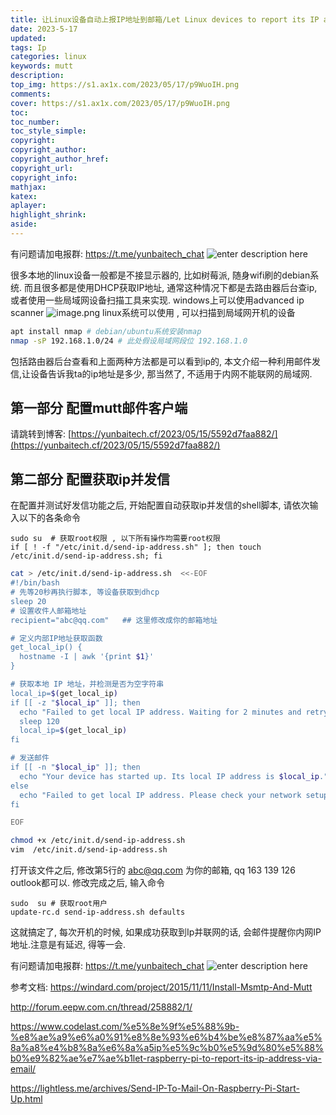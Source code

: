 ```yaml
---
title: 让Linux设备自动上报IP地址到邮箱/Let Linux devices to report its IP address via Email
date: 2023-5-17 
updated: 
tags: Ip
categories: linux
keywords: mutt
description:
top_img: https://s1.ax1x.com/2023/05/17/p9WuoIH.png
comments:
cover: https://s1.ax1x.com/2023/05/17/p9WuoIH.png
toc:
toc_number:
toc_style_simple:
copyright:
copyright_author:
copyright_author_href:
copyright_url:
copyright_info:
mathjax:
katex:
aplayer:
highlight_shrink:
aside:
---
```

有问题请加电报群: https://t.me/yunbaitech_chat
![enter description here](https://cdn.jsdelivr.net/gh/jth445600/picgo@master/小书匠/1684292410640.png)

很多本地的linux设备一般都是不接显示器的, 比如树莓派, 随身wifi刷的debian系统. 而且很多都是使用DHCP获取IP地址, 通常这种情况下都是去路由器后台查ip, 或者使用一些局域网设备扫描工具来实现.
windows上可以使用advanced ip scanner
 ![image.png](https://cdn.jsdelivr.net/gh/jth445600/picgo@master/小书匠/1684308473400.png)
linux系统可以使用 , 可以扫描到局域网开机的设备
```bash
apt install nmap # debian/ubuntu系统安装nmap
nmap -sP 192.168.1.0/24 # 此处假设局域网段位 192.168.1.0
```
包括路由器后台查看和上面两种方法都是可以看到ip的, 本文介绍一种利用邮件发信,让设备告诉我ta的ip地址是多少, 那当然了, 不适用于内网不能联网的局域网. 
## 第一部分 配置mutt邮件客户端
请跳转到博客: [https://yunbaitech.cf/2023/05/15/5592d7faa882/](https://yunbaitech.cf/2023/05/15/5592d7faa882/)
## 第二部分 配置获取ip并发信
在配置并测试好发信功能之后, 开始配置自动获取ip并发信的shell脚本,
请依次输入以下的各条命令
```shell
sudo su  # 获取root权限 , 以下所有操作均需要root权限
if [ ! -f "/etc/init.d/send-ip-address.sh" ]; then touch /etc/init.d/send-ip-address.sh; fi
```
```bash 
cat > /etc/init.d/send-ip-address.sh  <<-EOF
#!/bin/bash
# 先等20秒再执行脚本, 等设备获取到dhcp
sleep 20
# 设置收件人邮箱地址
recipient="abc@qq.com"   ## 这里修改成你的邮箱地址

# 定义内部IP地址获取函数
get_local_ip() {
  hostname -I | awk '{print $1}'
}

# 获取本地 IP 地址，并检测是否为空字符串
local_ip=$(get_local_ip)
if [[ -z "$local_ip" ]]; then
  echo "Failed to get local IP address. Waiting for 2 minutes and retrying..."
  sleep 120
  local_ip=$(get_local_ip)
fi

# 发送邮件
if [[ -n "$local_ip" ]]; then
  echo "Your device has started up. Its local IP address is $local_ip." | mutt -s "[Startup] Device IP Address" $recipient
else
  echo "Failed to get local IP address. Please check your network setup."
fi

EOF
```

```bash
chmod +x /etc/init.d/send-ip-address.sh
vim  /etc/init.d/send-ip-address.sh
```
打开该文件之后, 修改第5行的 abc@qq.com  为你的邮箱,  qq 163 139 126 outlook都可以.
修改完成之后, 输入命令
```shell
sudo  su # 获取root用户
update-rc.d send-ip-address.sh defaults
```
这就搞定了, 每次开机的时候, 如果成功获取到Ip并联网的话, 会邮件提醒你内网IP地址.注意是有延迟, 得等一会.

有问题请加电报群: https://t.me/yunbaitech_chat
![enter description here](https://cdn.jsdelivr.net/gh/jth445600/picgo@master/小书匠/1684292410640.png)

参考文档:  https://windard.com/project/2015/11/11/Install-Msmtp-And-Mutt

http://forum.eepw.com.cn/thread/258882/1/

https://www.codelast.com/%e5%8e%9f%e5%88%9b-%e8%ae%a9%e6%a0%91%e8%8e%93%e6%b4%be%e8%87%aa%e5%8a%a8%e4%b8%8a%e6%8a%a5ip%e5%9c%b0%e5%9d%80%e5%88%b0%e9%82%ae%e7%ae%b1let-raspberry-pi-to-report-its-ip-address-via-email/

https://lightless.me/archives/Send-IP-To-Mail-On-Raspberry-Pi-Start-Up.html